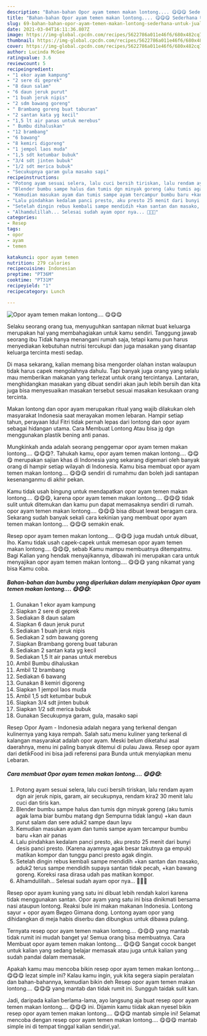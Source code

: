 ```yaml
---
description: "Bahan-bahan Opor ayam temen makan lontong.... 😋😋😋 Sederhana Untuk Jualan"
title: "Bahan-bahan Opor ayam temen makan lontong.... 😋😋😋 Sederhana Untuk Jualan"
slug: 69-bahan-bahan-opor-ayam-temen-makan-lontong-sederhana-untuk-jualan
date: 2021-03-04T16:11:36.807Z
image: https://img-global.cpcdn.com/recipes/5622786a011e46f6/680x482cq70/opor-ayam-temen-makan-lontong-😋😋😋-foto-resep-utama.jpg
thumbnail: https://img-global.cpcdn.com/recipes/5622786a011e46f6/680x482cq70/opor-ayam-temen-makan-lontong-😋😋😋-foto-resep-utama.jpg
cover: https://img-global.cpcdn.com/recipes/5622786a011e46f6/680x482cq70/opor-ayam-temen-makan-lontong-😋😋😋-foto-resep-utama.jpg
author: Lucinda McGee
ratingvalue: 3.6
reviewcount: 5
recipeingredient:
- "1 ekor ayam kampung"
- "2 sere di geprek"
- "8 daun salam"
- "6 daun jeruk purut"
- "1 buah jeruk nipis"
- "2 sdm bawang goreng"
- " Brambang goreng buat taburan"
- "2 santan kata yg kecil"
- "1,5 lt air panas untuk merebus"
- " Bumbu dihaluskan"
- "12 brambang"
- "6 bawang"
- "8 kemiri digoreng"
- "1 jempol laos muda"
- "1,5 sdt ketumbar bubuk"
- "3/4 sdt jinten bubuk"
- "1/2 sdt merica bubuk"
- "Secukupnya garam gula masako sapi"
recipeinstructions:
- "Potong ayam sesuai selera, lalu cuci bersih tiriskan, lalu rendam ayam dgn air jeruk nipis, garam, air secukupnya, rendam kira2 30 menit lalu cuci dan tiris kan."
- "Blender bumbu sampe halus dan tumis dgn minyak goreng (aku tumis agak lama biar bumbu matang dgn Sempurna tidak langu) +kan daun purut salam dan sere aduk2 sampe daun layu"
- "Kemudian masukan ayam dan tumis sampe ayam tercampur bumbu baru +kan air panas"
- "Lalu pindahkan kedalam panci presto, aku presto 25 menit dari bunyi desis panci presto. (Karena ayamnya agak besar takutnya ga empuk) matikan kompor dan tunggu panci presto agak dingin."
- "Setelah dingin rebus kembali sampe mendidih +kan santan dan masako, aduk2 terus sampe mendidih supaya santan tidak pecah, +kan bawang goreng. Koreksi rasa dirasa udah pas matikan kompor."
- "Alhamdulillah... Selesai sudah ayam opor nya... 👏👏👏"
categories:
- Resep
tags:
- opor
- ayam
- temen

katakunci: opor ayam temen 
nutrition: 279 calories
recipecuisine: Indonesian
preptime: "PT36M"
cooktime: "PT31M"
recipeyield: "1"
recipecategory: Lunch

---
```



![Opor ayam temen makan lontong.... 😋😋😋](https://img-global.cpcdn.com/recipes/5622786a011e46f6/680x482cq70/opor-ayam-temen-makan-lontong-😋😋😋-foto-resep-utama.jpg)

Selaku seorang orang tua, menyuguhkan santapan nikmat buat keluarga merupakan hal yang membahagiakan untuk kamu sendiri. Tanggung jawab seorang ibu Tidak hanya menangani rumah saja, tetapi kamu pun harus menyediakan kebutuhan nutrisi tercukupi dan juga masakan yang disantap keluarga tercinta mesti sedap.

Di masa  sekarang, kalian memang bisa mengorder olahan instan walaupun tidak harus capek mengolahnya dahulu. Tapi banyak juga orang yang selalu mau memberikan makanan yang terlezat untuk orang tercintanya. Lantaran, menghidangkan masakan yang dibuat sendiri akan jauh lebih bersih dan kita juga bisa menyesuaikan masakan tersebut sesuai masakan kesukaan orang tercinta. 

Makan lontong dan opor ayam merupakan ritual yang wajib dilakukan oleh masyarakat Indonesia saat merayakan momen lebaran. Hampir setiap tahun, perayaan Idul Fitri tidak pernah lepas dari lontong dan opor ayam sebagai hidangan utama. Cara Membuat Lontong Atau bisa jg dgn menggunakan plastik bening anti panas.

Mungkinkah anda adalah seorang penggemar opor ayam temen makan lontong.... 😋😋😋?. Tahukah kamu, opor ayam temen makan lontong.... 😋😋😋 merupakan sajian khas di Indonesia yang sekarang digemari oleh banyak orang di hampir setiap wilayah di Indonesia. Kamu bisa membuat opor ayam temen makan lontong.... 😋😋😋 sendiri di rumahmu dan boleh jadi santapan kesenanganmu di akhir pekan.

Kamu tidak usah bingung untuk mendapatkan opor ayam temen makan lontong.... 😋😋😋, karena opor ayam temen makan lontong.... 😋😋😋 tidak sulit untuk ditemukan dan kamu pun dapat memasaknya sendiri di rumah. opor ayam temen makan lontong.... 😋😋😋 bisa dibuat lewat beragam cara. Sekarang sudah banyak sekali cara kekinian yang membuat opor ayam temen makan lontong.... 😋😋😋 semakin enak.

Resep opor ayam temen makan lontong.... 😋😋😋 juga mudah untuk dibuat, lho. Kamu tidak usah capek-capek untuk memesan opor ayam temen makan lontong.... 😋😋😋, sebab Kamu mampu membuatnya ditempatmu. Bagi Kalian yang hendak menyajikannya, dibawah ini merupakan cara untuk menyajikan opor ayam temen makan lontong.... 😋😋😋 yang nikamat yang bisa Kamu coba.

<!--inarticleads1-->

##### Bahan-bahan dan bumbu yang diperlukan dalam menyiapkan Opor ayam temen makan lontong.... 😋😋😋:

1. Gunakan 1 ekor ayam kampung
1. Siapkan 2 sere di geprek
1. Sediakan 8 daun salam
1. Siapkan 6 daun jeruk purut
1. Sediakan 1 buah jeruk nipis
1. Sediakan 2 sdm bawang goreng
1. Siapkan  Brambang goreng buat taburan
1. Sediakan 2 santan kata yg kecil
1. Sediakan 1,5 lt air panas untuk merebus
1. Ambil  Bumbu dihaluskan
1. Ambil 12 brambang
1. Sediakan 6 bawang
1. Gunakan 8 kemiri digoreng
1. Siapkan 1 jempol laos muda
1. Ambil 1,5 sdt ketumbar bubuk
1. Siapkan 3/4 sdt jinten bubuk
1. Siapkan 1/2 sdt merica bubuk
1. Gunakan Secukupnya garam, gula, masako sapi


Resep Opor Ayam - Indonesia adalah negara yang terkenal dengan kulinernya yang kaya rempah. Salah satu menu kuliner yang terkenal di kalangan masyarakat adalah opor ayam. Meski belum diketahui asal daerahnya, menu ini paling banyak ditemui di pulau Jawa. Resep opor ayam dari detikFood ini bisa jadi referensi para Bunda untuk menyiapkan menu Lebaran. 

<!--inarticleads2-->

##### Cara membuat Opor ayam temen makan lontong.... 😋😋😋:

1. Potong ayam sesuai selera, lalu cuci bersih tiriskan, lalu rendam ayam dgn air jeruk nipis, garam, air secukupnya, rendam kira2 30 menit lalu cuci dan tiris kan.
1. Blender bumbu sampe halus dan tumis dgn minyak goreng (aku tumis agak lama biar bumbu matang dgn Sempurna tidak langu) +kan daun purut salam dan sere aduk2 sampe daun layu
1. Kemudian masukan ayam dan tumis sampe ayam tercampur bumbu baru +kan air panas
1. Lalu pindahkan kedalam panci presto, aku presto 25 menit dari bunyi desis panci presto. (Karena ayamnya agak besar takutnya ga empuk) matikan kompor dan tunggu panci presto agak dingin.
1. Setelah dingin rebus kembali sampe mendidih +kan santan dan masako, aduk2 terus sampe mendidih supaya santan tidak pecah, +kan bawang goreng. Koreksi rasa dirasa udah pas matikan kompor.
1. Alhamdulillah... Selesai sudah ayam opor nya... 👏👏👏


Resep opor ayam kuning yang satu ini dibuat lebih rendah kalori karena tidak menggunakan santan. Opor ayam yang satu ini bisa dinikmati bersama nasi ataupun lontong. Reaksi bule ini makan makanan Indonesia. Lontong sayur + opor ayam Видео Gimana dong. Lontong ayam opor yang dihidangkan di meja habis diserbu dan dibungkus untuk dibawa pulang. 

Ternyata resep opor ayam temen makan lontong.... 😋😋😋 yang mantab tidak rumit ini mudah banget ya! Semua orang bisa membuatnya. Cara Membuat opor ayam temen makan lontong.... 😋😋😋 Sangat cocok banget untuk kalian yang sedang belajar memasak atau juga untuk kalian yang sudah pandai dalam memasak.

Apakah kamu mau mencoba bikin resep opor ayam temen makan lontong.... 😋😋😋 lezat simple ini? Kalau kamu ingin, yuk kita segera siapin peralatan dan bahan-bahannya, kemudian bikin deh Resep opor ayam temen makan lontong.... 😋😋😋 yang mantab dan tidak rumit ini. Sungguh taidak sulit kan. 

Jadi, daripada kalian berlama-lama, ayo langsung aja buat resep opor ayam temen makan lontong.... 😋😋😋 ini. Dijamin kamu tiidak akan nyesel bikin resep opor ayam temen makan lontong.... 😋😋😋 mantab simple ini! Selamat mencoba dengan resep opor ayam temen makan lontong.... 😋😋😋 mantab simple ini di tempat tinggal kalian sendiri,ya!.

